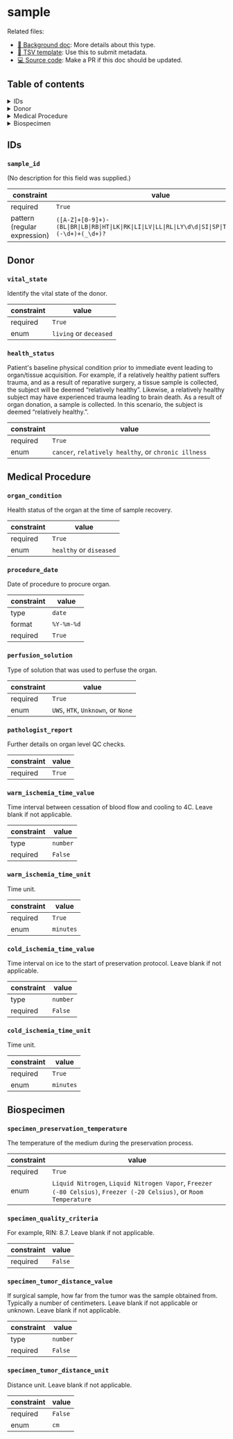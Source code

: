 # sample

Related files:
- [🔬 Background doc](TODO): More details about this type.
- [📝 TSV template](https://raw.githubusercontent.com/hubmapconsortium/ingest-validation-tools/master/docs/sample/sample-metadata.tsv): Use this to submit metadata.
- [💻 Source code](https://github.com/hubmapconsortium/ingest-validation-tools/edit/master/src/ingest_validation_tools/table-schemas/sample.yaml): Make a PR if this doc should be updated.

## Table of contents
<details><summary>IDs</summary>

[`sample_id`](#sample_id)<br>
</details>

<details><summary>Donor</summary>

[`vital_state`](#vital_state)<br>
[`health_status`](#health_status)<br>
</details>

<details><summary>Medical Procedure</summary>

[`organ_condition`](#organ_condition)<br>
[`procedure_date`](#procedure_date)<br>
[`perfusion_solution`](#perfusion_solution)<br>
[`pathologist_report`](#pathologist_report)<br>
[`warm_ischemia_time_value`](#warm_ischemia_time_value)<br>
[`warm_ischemia_time_unit`](#warm_ischemia_time_unit)<br>
[`cold_ischemia_time_value`](#cold_ischemia_time_value)<br>
[`cold_ischemia_time_unit`](#cold_ischemia_time_unit)<br>
</details>

<details><summary>Biospecimen</summary>

[`specimen_preservation_temperature`](#specimen_preservation_temperature)<br>
[`specimen_quality_criteria`](#specimen_quality_criteria)<br>
[`specimen_tumor_distance_value`](#specimen_tumor_distance_value)<br>
[`specimen_tumor_distance_unit`](#specimen_tumor_distance_unit)<br></details>

## IDs

### `sample_id`
(No description for this field was supplied.)

| constraint | value |
| --- | --- |
| required | `True` |
| pattern (regular expression) | `([A-Z]+[0-9]+)-(BL\|BR\|LB\|RB\|HT\|LK\|RK\|LI\|LV\|LL\|RL\|LY\d\d\|SI\|SP\|TH\|TR\|UR\|OT)(-\d+)+(_\d+)?` |

## Donor

### `vital_state`
Identify the vital state of the donor.

| constraint | value |
| --- | --- |
| required | `True` |
| enum | `living` or `deceased` |

### `health_status`
Patient's baseline physical condition prior to immediate event leading to organ/tissue acquisition. For example, if a relatively healthy patient suffers trauma, and as a result of reparative surgery, a tissue sample is collected, the subject will be deemed “relatively healthy”.   Likewise, a relatively healthy subject may have experienced trauma leading to brain death.  As a result of organ donation, a sample is collected.  In this scenario, the subject is deemed “relatively healthy.”.

| constraint | value |
| --- | --- |
| required | `True` |
| enum | `cancer`, `relatively healthy`, or `chronic illness` |

## Medical Procedure

### `organ_condition`
Health status of the organ at the time of sample recovery.

| constraint | value |
| --- | --- |
| required | `True` |
| enum | `healthy` or `diseased` |

### `procedure_date`
Date of procedure to procure organ.

| constraint | value |
| --- | --- |
| type | `date` |
| format | `%Y-%m-%d` |
| required | `True` |

### `perfusion_solution`
Type of solution that was used to perfuse the organ.

| constraint | value |
| --- | --- |
| required | `True` |
| enum | `UWS`, `HTK`, `Unknown`, or `None` |

### `pathologist_report`
Further details on organ level QC checks.

| constraint | value |
| --- | --- |
| required | `True` |

### `warm_ischemia_time_value`
Time interval between cessation of blood flow and cooling to 4C. Leave blank if not applicable.

| constraint | value |
| --- | --- |
| type | `number` |
| required | `False` |

### `warm_ischemia_time_unit`
Time unit.

| constraint | value |
| --- | --- |
| required | `True` |
| enum | `minutes` |

### `cold_ischemia_time_value`
Time interval on ice to the start of preservation protocol. Leave blank if not applicable.

| constraint | value |
| --- | --- |
| type | `number` |
| required | `False` |

### `cold_ischemia_time_unit`
Time unit.

| constraint | value |
| --- | --- |
| required | `True` |
| enum | `minutes` |

## Biospecimen

### `specimen_preservation_temperature`
The temperature of the medium during the preservation process.

| constraint | value |
| --- | --- |
| required | `True` |
| enum | `Liquid Nitrogen`, `Liquid Nitrogen Vapor`, `Freezer (-80 Celsius)`, `Freezer (-20 Celsius)`, or `Room Temperature` |

### `specimen_quality_criteria`
For example, RIN: 8.7. Leave blank if not applicable.

| constraint | value |
| --- | --- |
| required | `False` |

### `specimen_tumor_distance_value`
If surgical sample, how far from the tumor was the sample obtained from. Typically a number of centimeters. Leave blank if not applicable or unknown. Leave blank if not applicable.

| constraint | value |
| --- | --- |
| type | `number` |
| required | `False` |

### `specimen_tumor_distance_unit`
Distance unit. Leave blank if not applicable.

| constraint | value |
| --- | --- |
| required | `False` |
| enum | `cm` |
